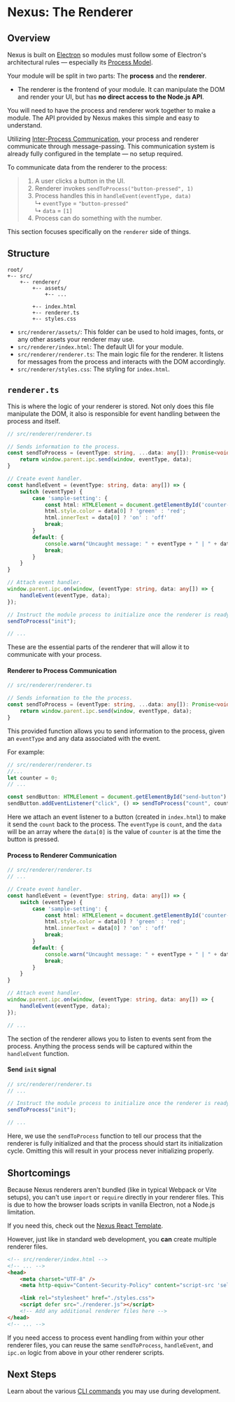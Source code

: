 # Nexus: The Renderer

## Overview
Nexus is built on [Electron](https://www.electronjs.org/) so modules must follow some of Electron's architectural rules — especially its [Process Model](https://www.electronjs.org/docs/latest/tutorial/process-model).

Your module will be split in two parts: The **process** and the **renderer**. 

- The renderer is the frontend of your module. It can manipulate the DOM and render your UI, but has **no direct access to the Node.js API**.

You will need to have the process and renderer work together to make a module. The API provided by Nexus makes this simple and easy to understand.

Utilizing [Inter-Process Communication](https://www.electronjs.org/docs/latest/tutorial/ipc), your process and renderer communicate through message-passing. This communication system is already fully configured in the template — no setup required.

To communicate data from the renderer to the process:

> 1. A user clicks a button in the UI.
> 2. Renderer invokes  `sendToProcess("button-pressed", 1)`
> 3. Process handles this in `handleEvent(eventType, data)`   
>       ↳ `eventType` = `"button-pressed"`   
>       ↳ `data` = `[1]`   
> 4. Process can do something with the number. 

This section focuses specifically on the `renderer` side of things.

## Structure
```
root/
+-- src/
    +-- renderer/
        +-- assets/
            +-- ...

        +-- index.html
        +-- renderer.ts
        +-- styles.css
```
- `src/renderer/assets/`: This folder can be used to hold images, fonts, or any other assets your renderer may use.
- `src/renderer/index.html`: The default UI for your module.
- `src/renderer/renderer.ts`: The main logic file for the renderer. It listens for messages from the process and interacts with the DOM accordingly.
- `src/renderer/styles.css`: The styling for `index.html`.


## `renderer.ts`
This is where the logic of your renderer is stored. Not only does this file manipulate the DOM, it also is responsible for event handling between the process and itself.

```typescript
// src/renderer/renderer.ts

// Sends information to the process.
const sendToProcess = (eventType: string, ...data: any[]): Promise<void> => {
    return window.parent.ipc.send(window, eventType, data);
}

// Create event handler.
const handleEvent = (eventType: string, data: any[]) => {
    switch (eventType) {
        case 'sample-setting': {
            const html: HTMLElement = document.getElementById('counter-display');
            html.style.color = data[0] ? 'green' : 'red';
            html.innerText = data[0] ? 'on' : 'off'
            break;
        }
        default: {
            console.warn("Uncaught message: " + eventType + " | " + data)
            break;
        }
    }
}

// Attach event handler.
window.parent.ipc.on(window, (eventType: string, data: any[]) => {
    handleEvent(eventType, data);
});

// Instruct the module process to initialize once the renderer is ready.
sendToProcess("init");

// ...
```
These are the essential parts of the renderer that will allow it to communicate with your process.

#### Renderer to Process Communication
```typescript
// src/renderer/renderer.ts

// Sends information to the the process.
const sendToProcess = (eventType: string, ...data: any[]): Promise<void> => {
    return window.parent.ipc.send(window, eventType, data);
}
```
This provided function allows you to send information to the process, given an `eventType` and any data associated with the event.

For example:
```typescript
// src/renderer/renderer.ts
//...
let counter = 0;
// ...

const sendButton: HTMLElement = document.getElementById("send-button")
sendButton.addEventListener("click", () => sendToProcess("count", counter));
```
Here we attach an event listener to a button (created in `index.html`) to make it send the `count` back to the process. The `eventType` is `count`, and the `data` will be an array where the `data[0]` is the value of `counter` is at the time the button is pressed.

#### Process to Renderer Communication
```typescript
// src/renderer/renderer.ts
// ...

// Create event handler.
const handleEvent = (eventType: string, data: any[]) => {
    switch (eventType) {
        case 'sample-setting': {
            const html: HTMLElement = document.getElementById('counter-display');
            html.style.color = data[0] ? 'green' : 'red';
            html.innerText = data[0] ? 'on' : 'off'
            break;
        }
        default: {
            console.warn("Uncaught message: " + eventType + " | " + data)
            break;
        }
    }
}

// Attach event handler.
window.parent.ipc.on(window, (eventType: string, data: any[]) => {
    handleEvent(eventType, data);
});

// ...
```
The section of the renderer allows you to listen to events sent from the process. Anything the process sends will be captured within the `handleEvent` function.

#### Send `init` signal
```typescript
// src/renderer/renderer.ts
// ...

// Instruct the module process to initialize once the renderer is ready.
sendToProcess("init");

// ...
```
Here, we use the `sendToProcess` function to tell our process that the renderer is fully initialized and that the process should start its initialization cycle. Omitting this will result in your process never initializing properly.

## Shortcomings
Because Nexus renderers aren't bundled (like in typical Webpack or Vite setups), you can't use `import` or `require` directly in your renderer files. This is due to how the browser loads scripts in vanilla Electron, not a Node.js limitation.

If you need this, check out the [Nexus React Template](../react/ReactSetup.md).

However, just like in standard web development, you **can** create multiple renderer files.

```html
<!-- src/renderer/index.html -->
<!-- ... -->
<head>
    <meta charset="UTF-8" />
    <meta http-equiv="Content-Security-Policy" content="script-src 'self';">

    <link rel="stylesheet" href="./styles.css">
    <script defer src="./renderer.js"></script>
    <!-- Add any additional renderer files here -->
</head>
<!-- ... -->
```
If you need access to process event handling from within your other renderer files, you can reuse the same `sendToProcess`, `handleEvent`, and `ipc.on` logic from above in your other renderer scripts.

## Next Steps
Learn about the various [CLI commands](./3%20VanillaCommands.md) you may use during development.
